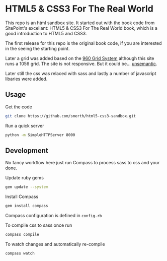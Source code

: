 # HTML5 & CSS3 For The Real World

This repo is an html sandbox site. It started out with the book code from SitePoint's excellant: HTML5 & CSS3 For The Real World book, which is a good introduction to HTML5 and CSS3. 

The first release for this repo is the original book code, if you are interested in the seeing the starting point.

Later a grid was added based on the [960 Grid System](http://960.gs/) although this site runs a 1056 grid.  The site is not responsive.  But it could be... [unsemantic](http://unsemantic.com).

Later still the css was relaced with sass and lastly a number of javascript libaries were added.

## Usage

Get the code
```bash
git clone https://github.com/smerth/html5-css3-sandbox.git
```
Run a quick server
```bash
python -m SimpleHTTPServer 8000
```

## Development

No fancy workflow here just run Compass to process sass to css and your done.

Update ruby gems
```bash
gem update --system
```
Install Compass
```bash
gem install compass
```

Compass configuration is defined in ```config.rb```

To compile css to sass once run

```bash
compass compile
```

To watch changes and automatically re-compile
```bash
compass watch
```


